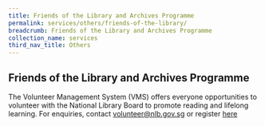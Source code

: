 ```yaml
---
title: Friends of the Library and Archives Programme
permalink: services/others/friends-of-the-library/
breadcrumb: Friends of the Library and Archives Programme
collection_name: services
third_nav_title: Others
---
```


## **Friends of the Library and Archives Programme**

The Volunteer Management System (VMS) offers everyone opportunities to volunteer with the National Library Board to promote reading and lifelong learning. For enquiries, contact [volunteer@nlb.gov.sg](mailto:volunteer@nlb.gov.sg) or register [here](https://www.nlb.gov.sg/volunteers/)